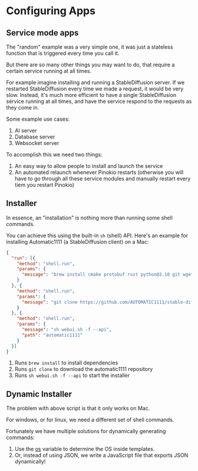 # Configuring Apps

## Service mode apps

The "random" example was a very simple one, it was just a stateless function that is triggered every time you call it.

But there are so many other things you may want to do, that require a certain service running at all times.

For example imagine installing and running a StableDiffusion server. If we restarted StableDiffusion every time we made a request, it would be very slow. Instead, it's much more efficient to have a single StableDiffusion service running at all times, and have the service respond to the requests as they come in.

Some example use cases:

1. AI server
2. Database server
3. Websocket server

To accomplish this we need two things:

1. An easy way to allow people to install and launch the service
2. An automated relaunch whenever Pinokio restarts (otherwise you will have to go through all these service modules and manually restart every tiem you restart Pinokio)

## Installer

In essence, an "installation" is nothing more than running some shell commands.

You can achieve this using the built-in `sh` (shell) API. Here's an example for installing Automatic1111 (a StableDiffusion client) on a Mac:

```json
{
  "run": [{
    "method": "shell.run",
    "params": {
      "message": "brew install cmake protobuf rust python@3.10 git wget",
    }
  }, {
    "method": "shell.run",
    "params": {
      "message": "git clone https://github.com/AUTOMATIC1111/stable-diffusion-webui automatic1111"
    }
  }, {
    "method": "shell.run",
    "params": {
      "message": "sh webui.sh -f --api",
      "path": "automatic1111"
    }
  }]
}
```

1. Runs `brew install` to install dependencies
2. Runs `git clone` to download the automatic1111 repository
3. Runs `sh webui.sh -f --api` to start the installer

## Dynamic Installer

The problem with above script is that it only works on Mac.

For windows, or for linux, we need a different set of shell commands.

Fortunately we have multiple solutions for dynamically generating commands:

1. Use the [os](../processor/decode#os) variable to determine the OS inside templates.
2. Or, instead of using JSON, we write a JavaScript file that exports JSON dynamically!




